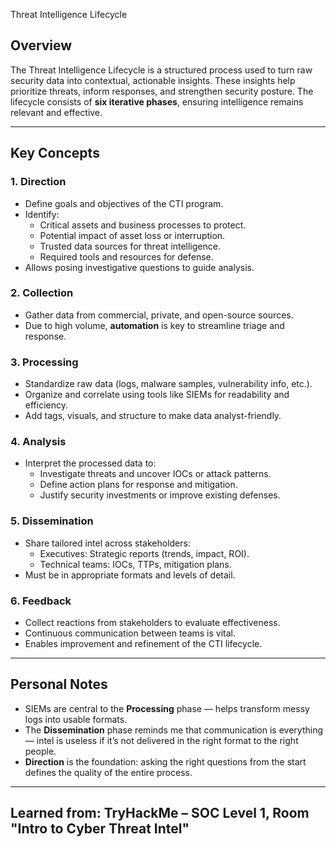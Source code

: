 Threat Intelligence Lifecycle

## Overview

The Threat Intelligence Lifecycle is a structured process used to turn raw security data into contextual, actionable insights. These insights help prioritize threats, inform responses, and strengthen security posture. 
The lifecycle consists of **six iterative phases**, ensuring intelligence remains relevant and effective.

---

## Key Concepts

### 1. **Direction**
- Define goals and objectives of the CTI program.
- Identify:
  - Critical assets and business processes to protect.
  - Potential impact of asset loss or interruption.
  - Trusted data sources for threat intelligence.
  - Required tools and resources for defense.
- Allows posing investigative questions to guide analysis.

### 2. **Collection**
- Gather data from commercial, private, and open-source sources.
- Due to high volume, **automation** is key to streamline triage and response.

### 3. **Processing**
- Standardize raw data (logs, malware samples, vulnerability info, etc.).
- Organize and correlate using tools like SIEMs for readability and efficiency.
- Add tags, visuals, and structure to make data analyst-friendly.

### 4. **Analysis**
- Interpret the processed data to:
  - Investigate threats and uncover IOCs or attack patterns.
  - Define action plans for response and mitigation.
  - Justify security investments or improve existing defenses.

### 5. **Dissemination**
- Share tailored intel across stakeholders:
  - Executives: Strategic reports (trends, impact, ROI).
  - Technical teams: IOCs, TTPs, mitigation plans.
- Must be in appropriate formats and levels of detail.

### 6. **Feedback**
- Collect reactions from stakeholders to evaluate effectiveness.
- Continuous communication between teams is vital.
- Enables improvement and refinement of the CTI lifecycle.

---

##  Personal Notes

- SIEMs are central to the **Processing** phase — helps transform messy logs into usable formats.
- The **Dissemination** phase reminds me that communication is everything — intel is useless if it’s not delivered in the right format to the right people.
- **Direction** is the foundation: asking the right questions from the start defines the quality of the entire process.

---

## Learned from: TryHackMe – SOC Level 1, Room "Intro to Cyber Threat Intel"

